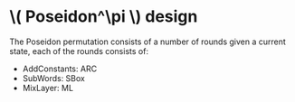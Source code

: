 # \\( Poseidon^\pi \\) design

The Poseidon permutation consists of a number of rounds given a current state, each of the rounds consists of:
- AddConstants: ARC
- SubWords: SBox
- MixLayer: ML